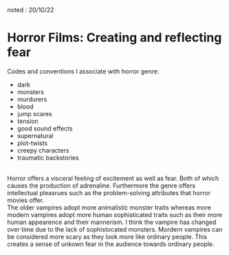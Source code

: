 noted : 20/10/22

# Horror Films: Creating and reflecting fear

Codes and conventions I associate with horror genre:

- dark
- monsters
- murdurers
- blood
- jump scares
- tension
- good sound effects
- supernatural
- plot-twists
- creepy characters
- traumatic backstories

<Br>
Horror offers a visceral feeling of excitement as well as fear. Both of which causes the production of adrenaline. Furthermore the genre offers intellectual pleasrues such as the problem-solving attributes that horror movies offer.  
<Br>
The older vampires adopt more animalistic monster traits whereas more modern vampires adopt more human sophisticated traits such as their more human appearence and their mannerism.  
I think the vampire has changed over time due to the lack of sophistocated monsters. Mordern vampires can be considered more scary as they look more like ordinary people. This creates a sense of unkown fear in the audience towards ordinary people.
